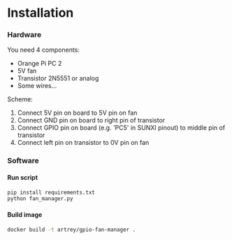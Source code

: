 # Installation

### Hardware

You need 4 components:

* Orange Pi PC 2
* 5V fan
* Transistor 2N5551 or analog
* Some wires...

Scheme:

1. Connect 5V pin on board to 5V pin on fan
2. Connect GND pin on board to right pin of transistor
3. Connect GPIO pin on board (e.g. 'PC5' in SUNXI pinout) to middle pin of transistor
4. Connect left pin on transistor to 0V pin on fan

### Software

#### Run script

```bash
pip install requirements.txt
python fan_manager.py
```

#### Build image

```bash
docker build -t artrey/gpio-fan-manager .
```
```